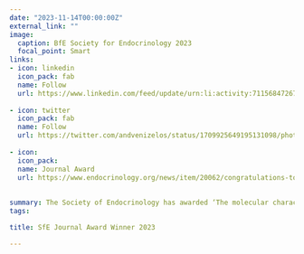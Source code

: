 ```yaml
---
date: "2023-11-14T00:00:00Z"
external_link: ""
image:
  caption: BfE Society for Endocrinology 2023
  focal_point: Smart
links:
- icon: linkedin
  icon_pack: fab
  name: Follow
  url: https://www.linkedin.com/feed/update/urn:li:activity:7115684726731878401/
  
- icon: twitter
  icon_pack: fab
  name: Follow
  url: https://twitter.com/andvenizelos/status/1709925649195131098/photo/1
  
- icon: 
  icon_pack: 
  name: Journal Award
  url: https://www.endocrinology.org/news/item/20062/congratulations-to-the-winners-of-the-sfe-journal-awards
  
  
summary: The Society of Endocrinology has awarded ‘The molecular characteristics of high-grade gastroenteropancreatic neuroendocrine neoplasms’ by Andreas Venizelos et al. an SfE Journal Award for excellence in endocrine research and practice.
tags:

title: SfE Journal Award Winner 2023

---
```




